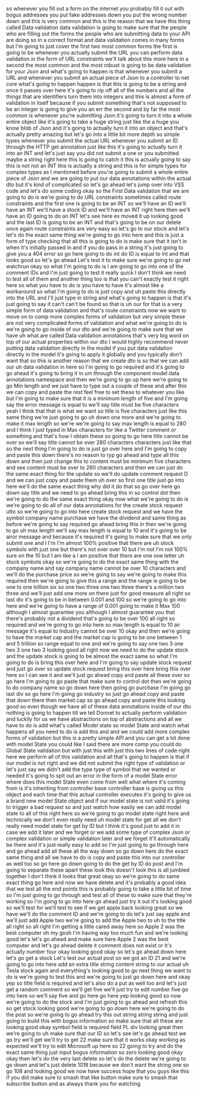 so whenever you fill out a form on the internet you probably fill it out with bogus addresses you put fake addresses down you put the wrong number down and this is very common and this is the reason that we have this thing called Data validation data validation is going to make sure that the people who are filling out the forms the people who are submitting data to your API are doing so in a correct format and data validation comes in many forms but I'm going to just cover the first two most common forms the first is going to be whenever you actually submit the URL you can perform data validation in the form of URL constraints we'll talk about this more here in a second the most common and the most robust is going to be data validation for your Json and what's going to happen is that whenever you submit a URL and whenever you submit an actual piece of Json to a controller to net core what's going to happen happen is that this is going to be a string and once it passes over here it's going to rip off all of the numbers and all the things that are identifiers turn them into integers and this is almost a form of validation in itself because if you submit something that's not supposed to be an integer is going to give you an err the second and by far the most common is whenever you're submitting Json it's going to turn it into a whole entire object like it's going to take a huge string just like the a huge you know blob of Json and it's going to actually turn it into an object and that's actually pretty amazing but let's go into a little bit more depth so simple types whenever you submit the actual URL whenever you submit an ID through the HTTP get annotation just like this it's going to actually turn it into an INT and let's just say you did not submit a one or you submitted maybe a string right here this is going to catch it this is actually going to say this is not not an INT this is actually a string and this is for simple types for complex types as I mentioned before you're going to submit a whole entire piece of Json and we are going to put our data annotations within the actual dto but it's kind of complicated so let's go ahead let's jump over into VSS code and let's do some coding okay so the First Data validation that we are going to do is we're going to do URL constraints sometimes called route constraints and the first one is going to be an INT so we'll have an ID we'll have an INT we'll have a stock ID and we'll have an INT right here then we'll have an ID going to do an INT let's see here ex moved it up looking good and the last ID is going to be an INT and that's going to be on our delete once again route constraints are very easy so let's go to our stock and let's let's do the exact same thing we're going to go into here and this is just a form of type checking that all this is going to do is make sure that it isn't in when it's initially passed in and if you do pass in a string it's just going to give you a 404 error so go here going to do int do ID is equal to int and that looks good so let's go ahead Let's test it to make sure we're going to go net watchrun okay so what I'm going to do is I am going to go into one of the comment IDs and I'm just going to test it really quick I don't think we need to test all of them and another thing too is that you can't exactly test it right here so what you have to do is you have to have it's almost like a workaround so what I'm going to do is just copy and uh paste this directly into the URL and I'll just type in string and what's going to happen is that it's just going to say it can't can't be found so that is uh our for that is a very simple form of data validation and that's route constraints now we want to move on to comp more complex forms of validation but very simple these are not very complicated forms of validation and what we're going to do is we're going to go inside of our dto and we're going to make sure that we have uh what are called Data validation annotations that's very big word on top of our actual properties within our dto I would highly recommend never putting data validation directly in the model if you put data validation directly in the model it's going to apply it globally and you typically don't want that so this is another reason that we create dto is so that we can add our uh data validation in here so I'm going to go required and it's going to go ahead it's going to bring it in um through the component model data annotations namespace and then we're going to go up here we're going to go Min length and we just have to type out a couple of these and after this we can copy and paste the rest feel free to set these to whatever you like but I'm going to make sure that it is a minimum length of five and I'm going say the error message is equal to we'll say title must be five characters yeah I think that that is what we want so title is five characters just like this same thing we're just going to go uh down one more and we're going to make it max length so we're we're going to say max length is equal to 280 and I think I just typed in Max characters for like a Twitter comment or something and that's how I obtain these so going to go here title cannot be over so we'll say title cannot be over 280 characters characters just like that so the next thing I'm going to do is just go over here and I'm going to copy and paste this down there's no reason to typ go ahead and type all this down and then just change this to content must be minimum five characters and see content must be over to 280 characters and then we can just do the same exact thing for the update so we'll do update comment request D and we can just copy and paste them uh over so first one title just go into here we'll do the same exact thing why did it do that so go over here go down say title and we need to go ahead bring this in so control dot then we're going to do the same exact thing okay now what we're going to do is we're going to do all of our data annotations for the create stock request utto so we're going to go into here create stock request and we have the symbol company name purchase we have the dividend and same thing as before we're going to say required go ahead bring this in then we're going to go uh max length we'll say max length is equal to 10 and it's going to be airor message and because it's required it's going to make sure that we only submit one and I I'm I'm almost 100% positive that there are uh stock symbols with just one but there's not over over 10 but I'm not I'm not 100% sure on the 10 but I am like a I am positive that there are one one letter uh stock symbols okay so we're going to do the exact same thing with the company name and say company name cannot be over 10 characters and we'll do the purchase price so we're going to say we're going to make this required then we're going to give this a range and the range is going to be one to one trillion six so one two three one two three there's a million two three and we'll just add one more on there just for good measure all right so last div it's going to be in between 0.001 and 100 so we're going to go into here and we're going to have a range of 0.001 going to make it Max 100 although I almost guarantee you although I almost guarantee you that there's probably not a dividend that's going to be over 100 all right so required and we're going to go into here so max length is equal to 10 air message it's equal to Industry cannot be over 10 okay and then we're going to have the market cap and the market cap is going to be one between 1 and 5 trillion so range equal to one and we're going to say one two 3 one two 3 one two 3 looking good all right now we need to do the update stock and the update stock is going to be almost the exact same so what I'm going to do is bring this over here and I'm going to say update stock request and just go over so update stock request bring this over here bring this over here so I can see it and we'll just go ahead copy and paste all these over so go here I'm going to go paste that make sure to control dot then we're going to do company name so go down here then going go purchase I'm going go last div so go here I'm going go industry so just go ahead copy and paste that down there then market cap so go ahead copy and paste this looking good so even though we have all of these data annotations inside of our dto nothing is going to happen till we tell Donnet to actually perform validation and luckily for us we have abstractions on top of abstractions and all we have to do is add what's called Model state so model State and watch what happens all you need to do is add this and and we could add more complex forms of validation but this is a pretty simple API and you can get a lot done with model State you could like I said there are more comp you could do Global State validation but with just this with just this two lines of code right here we perform all of this validation and all that's going to happen is that if our model is not right and we did not submit the right type of validation or let's just say we didn't add the type type of symbol that we wanted or needed it's going to spit out an error in the form of a model State error where does this model State even come from well what where it's coming from is it's inheriting from controller base controller base is giving us this object and each time that this actual controller executes it's going to give us a brand new model State object and if our model state is not valid it's going to trigger a bad request so and just watch how easily we can add model state to all of this right here so we're going to go model state right here and technically we don't even really need uh model state for get all we don't really need model state for get by ID but I think it's good just to add it in case we add it later and we forget or we add some type of complex Json or complex validation or simple validation later and we forget it'll automatically be there and it's just really easy to add so I'm just going to go through here and go ahead add all these all the way down so go down here do the exact same thing and all we have to do is copy and paste this into our controller as well too so go here go down going to do the get by ID do post and I'm going to separate these apart these look this doesn't look this is all jumbled together I don't think it looks that great okay so we're going to do same exact thing go here and now we have delete and it's probably a good idea that we test all the end points this is probably going to take a little bit of time so I'm just going to go through and test all of these to make sure that they're working so I'm going to go into here go ahead just try it out it's looking good so we'll test for we'll test to see if we get apple back looking great so we have we'll do the comment ID and we're going to do let's just say apple and we'll just add Apple two we're going to add the Apple two to uh to the title all right so all right I'm getting a little cared away here so Apple 2 was the best computer oh my gosh I'm having way too much fun and we're looking good let's let's go ahead and make sure here Apple 2 was the best computer and let's go ahead delete it comment does not exist or it's actually number four okay looking good okay so let's go ahead down here let's go get a stock Let's test our actual post so we got an ID 21 and we're going to go into here add an extra title string content string to our actual uh Tesla stock again and everything's looking good to go next thing we want to do is we're going to test this and we're going to just go down here and okay yep so title field is required and let's also do a put as well too and let's just get a random comment so we'll get five we'll just try to edit number five go into here so we'll say five and go here go here yep looking good so now we're going to do the stock and I'm just going to go ahead and refresh this so get stock looking good we're going to go down here we're going to do the post so we're going to go ahead try this out string string string and just going to build this with bogus information so make sure that all these are looking good okay symbol field is required field PL div looking great then we're going to uh make sure that our ID so let's see let's go ahead test we go try we'll get we'll try to get 22 make sure that it works okay working as expected we'll try to edit Microsoft up here so 22 going to try and do the exact same thing just input bogus information so zero looking good okay okay then let's do the very last delete so let's do the delete we're going to go down and let's just delete 1018 because we don't want the string one so go 108 and looking good we now have success hope that you guys like this if you did make sure to smash that like button make sure to smash that subscribe button and as always thank you for watching
